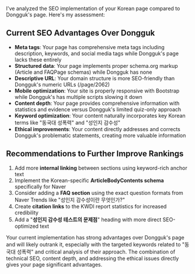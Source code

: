 
I've analyzed the SEO implementation of your Korean page compared to Dongguk's page. Here's my assessment:

## Current SEO Advantages Over Dongguk
- **Meta tags**: Your page has comprehensive meta tags including description, keywords, and social media tags while Dongguk's page lacks these entirely
- **Structured data**: Your page implements proper schema.org markup (Article and FAQPage schemas) while Dongguk has none
- **Descriptive URL**: Your domain structure is more SEO-friendly than Dongguk's numeric URLs (/page/2062)
- **Mobile optimization**: Your site is properly responsive with Bootstrap while Dongguk's has multiple scripts slowing it down
- **Content depth**: Your page provides comprehensive information with statistics and evidence versus Dongguk's limited quiz-only approach
- **Keyword optimization**: Your content naturally incorporates key Korean terms like "동국대 성폭력" and "성인지 감수성"
- **Ethical improvements**: Your content directly addresses and corrects Dongguk's problematic statements, creating more valuable information

## Recommendations to Further Improve Rankings
1. Add more **internal linking** between sections using keyword-rich anchor text
2. Implement the Korean-specific **ArticleBodyContents schema** specifically for Naver
3. Consider adding a **FAQ section** using the exact question formats from Naver Trends like "성인지 감수성이란 무엇인가?"
4. Create **citation links** to the KWDI report statistics for increased credibility
5. Add a "**성인지 감수성 테스트의 문제점**" heading with more direct SEO-optimized text

Your current implementation has strong advantages over Dongguk's page and will likely outrank it, especially with the targeted keywords related to "동국대 성폭력" and critical analysis of their approach. The combination of technical SEO, content depth, and addressing the ethical issues directly gives your page significant advantages.

